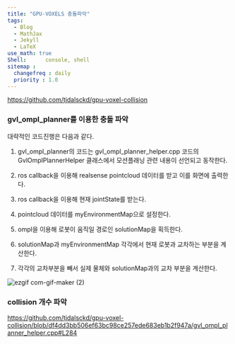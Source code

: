 ```yaml
---
title: "GPU-VOXELS 충돌파악"
tags:
  - Blog
  - MathJax
  - Jekyll
  - LaTeX
use_math: true
Shell:      console, shell
sitemap :
  changefreq : daily
  priority : 1.0
---
```


https://github.com/tjdalsckd/gpu-voxel-collision


### gvl_ompl_planner를 이용한 충돌 파악
대략적인 코드진행은 다음과 같다.

  1. gvl_ompl_planner의 코드는 gvl_ompl_planner_helper.cpp 코드의 GvlOmplPlannerHelper 클래스에서 모션플래닝 관련 내용이 선언되고 동작한다.

  2. ros callback을 이용해 realsense pointcloud 데이터를 받고 이를 화면에 출력한다.

  3. ros callback을 이용해 현재 jointState를 받는다.

  4. pointcloud 데이터를 myEnvironmentMap으로 설정한다.

  5. ompl을 이용해 로봇이 움직일 경로인 solutionMap을 획득한다.

  6. solutionMap과 myEnvironmentMap 각각에서 현재 로봇과 교차하는 부분을 계산한다.

  7. 각각의 교차부분을 빼서 실제 물체와 solutionMap과의 교차 부분을 계산한다.

![ezgif com-gif-maker (2)](https://user-images.githubusercontent.com/53217819/101426825-10a77700-3941-11eb-8ccf-c9c17f696b29.gif)

### collision 개수 파악
https://github.com/tjdalsckd/gpu-voxel-collision/blob/df4dd3bb506ef63bc98ce257ede683eb1b2f947a/gvl_ompl_planner_helper.cpp#L284



